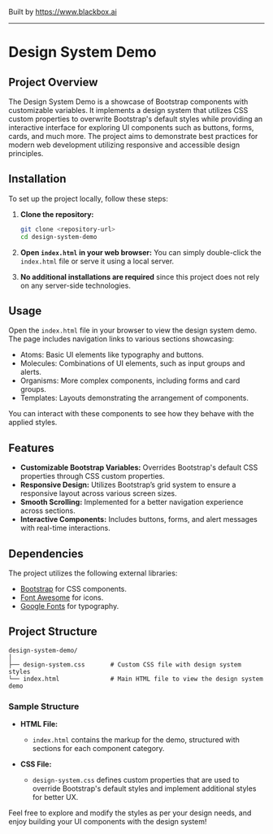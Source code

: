 
Built by https://www.blackbox.ai

---

# Design System Demo

## Project Overview
The Design System Demo is a showcase of Bootstrap components with customizable variables. It implements a design system that utilizes CSS custom properties to overwrite Bootstrap's default styles while providing an interactive interface for exploring UI components such as buttons, forms, cards, and much more. The project aims to demonstrate best practices for modern web development utilizing responsive and accessible design principles.

## Installation
To set up the project locally, follow these steps:

1. **Clone the repository:**
   ```bash
   git clone <repository-url>
   cd design-system-demo
   ```

2. **Open `index.html` in your web browser:** 
   You can simply double-click the `index.html` file or serve it using a local server.

3. **No additional installations are required** since this project does not rely on any server-side technologies.

## Usage
Open the `index.html` file in your browser to view the design system demo. The page includes navigation links to various sections showcasing:
- Atoms: Basic UI elements like typography and buttons.
- Molecules: Combinations of UI elements, such as input groups and alerts.
- Organisms: More complex components, including forms and card groups.
- Templates: Layouts demonstrating the arrangement of components.

You can interact with these components to see how they behave with the applied styles.

## Features
- **Customizable Bootstrap Variables:** Overrides Bootstrap's default CSS properties through CSS custom properties.
- **Responsive Design:** Utilizes Bootstrap’s grid system to ensure a responsive layout across various screen sizes.
- **Smooth Scrolling:** Implemented for a better navigation experience across sections.
- **Interactive Components:** Includes buttons, forms, and alert messages with real-time interactions.

## Dependencies
The project utilizes the following external libraries:
- [Bootstrap](https://getbootstrap.com) for CSS components.
- [Font Awesome](https://fontawesome.com) for icons.
- [Google Fonts](https://fonts.google.com/specimen/Inter) for typography.

## Project Structure
```
design-system-demo/
│
├── design-system.css       # Custom CSS file with design system styles
└── index.html              # Main HTML file to view the design system demo
```

### Sample Structure
- **HTML File:**
  - `index.html` contains the markup for the demo, structured with sections for each component category.
  
- **CSS File:**
  - `design-system.css` defines custom properties that are used to override Bootstrap's default styles and implement additional styles for better UX.

Feel free to explore and modify the styles as per your design needs, and enjoy building your UI components with the design system!